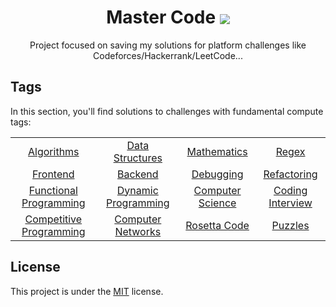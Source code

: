 <div>
  <h1 align="center">Master Code <img align="center" src="./.github/cat.svg"/></h1>
  <p align="center">
    Project focused on saving my solutions for platform challenges like Codeforces/Hackerrank/LeetCode...
  </p>
</div>


## Tags

In this section, you'll find solutions to challenges with fundamental compute tags:

<table align="center">
  <tbody>
    <tr>
      <td align="center"><a href="./contents/algorithms/home.md">Algorithms</a></td>
      <td align="center"><a href="./contents/data-structures/home.md">Data Structures</a></td>
      <td align="center"><a href="./contents/mathematics/home.md">Mathematics</a></td>
      <td align="center"><a href="./contents/regex/home.md">Regex</a></td>
    </tr>
    <tr>
      <td align="center"><a href="./contents/frontend/home.md">Frontend</a></td>
      <td align="center"><a href="./contents/backend/home.md">Backend</a></td>
      <td align="center"><a href="./contents/debugging/home.md">Debugging</a></td>
      <td align="center"><a href="./contents/refactoring/home.md">Refactoring</a></td>
    </tr>
    <tr>
      <td align="center"><a href="./contents/functional-programming/home.md">Functional Programming</a></td>
      <td align="center"><a href="./contents/dynamic-programming/home.md">Dynamic Programming</a></td>
      <td align="center"><a href="./contents/computer-science/home.md">Computer Science</a></td>
      <td align="center"><a href="./contents/coding-interview/home.md">Coding Interview</a></td>
    </tr>
    <tr>
      <td align="center"><a href="./contents/competitive-programming/home.md">Competitive Programming</a></td>
      <td align="center"><a href="./contents/computer-networks/home.md">Computer Networks</a></td>
      <td align="center"><a href="./contents/rosetta-code/home.md">Rosetta Code</a></td>
      <td align="center"><a href="./contents/puzzles/home.md">Puzzles</a></td>
    </tr>
  </tbody>
</table>

## License

This project is under the [MIT](./LICENSE) license.